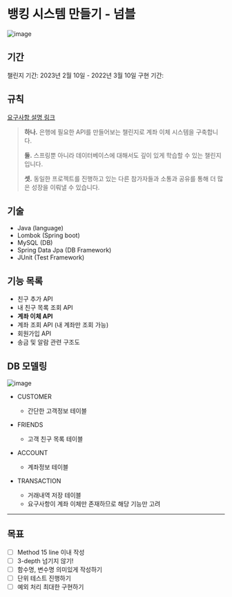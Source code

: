 # 뱅킹 시스템 만들기 - 넘블
![image](https://user-images.githubusercontent.com/67006945/218974487-e5acea99-0d60-4140-85e5-8930dca8b980.png)


## 기간
챌린지 기간: 2023년 2월 10일 - 2022년 3월 10일
구현 기간:

## 규칙
[요구사항 설명 링크](https://www.numble.it/f769d79a-fad2-4314-b41c-e6403961a5d1)

> **하나.** 은행에 필요한 API를 만들어보는 챌린지로 계좌 이체 시스템을 구축합니다.
>
>**둘.** 스프링뿐 아니라 데이터베이스에 대해서도 깊이 있게 학습할 수 있는 챌린지입니다.
>
>**셋.** 동일한 프로젝트를 진행하고 있는 다른 참가자들과 소통과 공유를 통해 더 많은 성장을 이뤄낼 수 있습니다.

## 기술
- Java (language)
- Lombok (Spring boot)
- MySQL (DB)
- Spring Data Jpa (DB Framework)
- JUnit (Test Framework)

## 기능 목록
- 친구 추가 API
- 내 친구 목록 조회 API
- **계좌 이체 API**
- 계좌 조회 API (내 계좌만 조회 가능)
- 회원가입 API
- 송금 및 알람 관련 구조도

## DB 모델링

![image](https://user-images.githubusercontent.com/67006945/220132569-a756569e-b335-4ea8-912d-497b6e880d69.png)

- CUSTOMER 
    - 간단한 고객정보 테이블

- FRIENDS
    - 고객 친구 목록 테이블

- ACCOUNT
    - 계좌정보 테이블

- TRANSACTION
    - 거래내역 저장 테이블
    - 요구사항이 계좌 이체만 존재하므로 해당 기능만 고려

---

## 목표

- [ ]  Method 15 line 이내 작성
- [ ]  3-depth 넘기지 않기!
- [ ]  함수명, 변수명 의미있게 작성하기
- [ ]  단위 테스트 진행하기
- [ ]  예외 처리 최대한 구현하기
